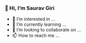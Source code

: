 ### 👋 Hi, I’m Saurav Giri
- 👀 I’m interested in ...
- 🌱 I’m currently learning ...
- 💞️ I’m looking to collaborate on ...
- 📫 How to reach me ...

<!---
giridaaju/giridaaju is a ✨ special ✨ repository because its `README.md` (this file) appears on your GitHub profile.
You can click the Preview link to take a look at your changes.
--->
